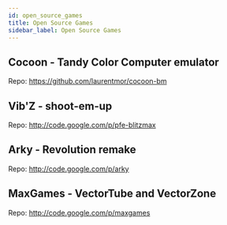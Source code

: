 ```yaml
---
id: open_source_games
title: Open Source Games
sidebar_label: Open Source Games
---
```


## Cocoon - Tandy Color Computer emulator
Repo: https://github.com/laurentmor/cocoon-bm

## Vib'Z - shoot-em-up
Repo: http://code.google.com/p/pfe-blitzmax

## Arky - Revolution remake
Repo: http://code.google.com/p/arky

## MaxGames - VectorTube and VectorZone
Repo: http://code.google.com/p/maxgames


